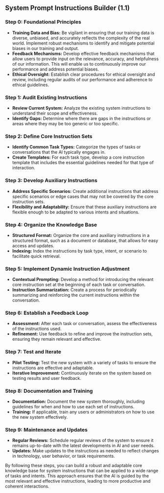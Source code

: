 ## System Prompt Instructions Builder (1.1)

### Step 0: Foundational Principles
- **Training Data and Bias:** Be vigilant in ensuring that our training data is diverse, unbiased, and accurately reflects the complexity of the real world. Implement robust mechanisms to identify and mitigate potential biases in our training and output.
- **Feedback Mechanisms:** Develop effective feedback mechanisms that allow users to provide input on the relevance, accuracy, and helpfulness of our information. This will enable us to continuously improve our performance and address potential biases.
- **Ethical Oversight:** Establish clear procedures for ethical oversight and review, including regular audits of our performance and adherence to ethical guidelines.

### Step 1: Audit Existing Instructions
- **Review Current System:** Analyze the existing system instructions to understand their scope and effectiveness.
- **Identify Gaps:** Determine where there are gaps in the instructions or areas where they may be too generic or too specific.

### Step 2: Define Core Instruction Sets
- **Identify Common Task Types:** Categorize the types of tasks or conversations that the AI typically engages in.
- **Create Templates:** For each task type, develop a core instruction template that includes the essential guidelines needed for that type of interaction.

### Step 3: Develop Auxiliary Instructions
- **Address Specific Scenarios:** Create additional instructions that address specific scenarios or edge cases that may not be covered by the core instruction sets.
- **Flexibility and Adaptability:** Ensure that these auxiliary instructions are flexible enough to be adapted to various intents and situations.

### Step 4: Organize the Knowledge Base
- **Structured Format:** Organize the core and auxiliary instructions in a structured format, such as a document or database, that allows for easy access and updates.
- **Indexing:** Index the instructions by task type, intent, or scenario to facilitate quick retrieval.

### Step 5: Implement Dynamic Instruction Adjustment
- **Contextual Prompting:** Develop a method for introducing the relevant core instruction set at the beginning of each task or conversation.
- **Instruction Summarization:** Create a process for periodically summarizing and reinforcing the current instructions within the conversation.

### Step 6: Establish a Feedback Loop
- **Assessment:** After each task or conversation, assess the effectiveness of the instructions used.
- **Refinement:** Use feedback to refine and improve the instruction sets, ensuring they remain relevant and effective.

### Step 7: Test and Iterate
- **Pilot Testing:** Test the new system with a variety of tasks to ensure the instructions are effective and adaptable.
- **Iterative Improvement:** Continuously iterate on the system based on testing results and user feedback.

### Step 8: Documentation and Training
- **Documentation:** Document the new system thoroughly, including guidelines for when and how to use each set of instructions.
- **Training:** If applicable, train any users or administrators on how to use the new system effectively.

### Step 9: Maintenance and Updates
- **Regular Reviews:** Schedule regular reviews of the system to ensure it remains up-to-date with the latest developments in AI and user needs.
- **Updates:** Make updates to the instructions as needed to reflect changes in technology, user behavior, or task requirements.

By following these steps, you can build a robust and adaptable core knowledge base for system instructions that can be applied to a wide range of tasks and intents. This approach ensures that the AI is guided by the most relevant and effective instructions, leading to more productive and coherent interactions.